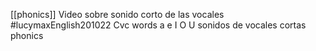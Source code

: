 [[phonics]]
Video sobre sonido corto de las vocales
#lucymaxEnglish201022 Cvc words a e I O U sonidos de vocales cortas phonics